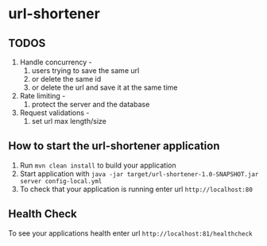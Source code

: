 # url-shortener

TODOS
---
1. Handle concurrency -
   1. users trying to save the same url 
   2. or delete the same id 
   3. or delete the url and save it at the same time
2. Rate limiting -
   1. protect the server and the database
3. Request validations -
   1. set url max length/size

How to start the url-shortener application
---

1. Run `mvn clean install` to build your application
1. Start application with `java -jar target/url-shortener-1.0-SNAPSHOT.jar server config-local.yml`
1. To check that your application is running enter url `http://localhost:80`

Health Check
---

To see your applications health enter url `http://localhost:81/healthcheck`
